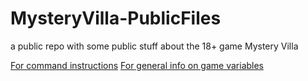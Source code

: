 # MysteryVilla-PublicFiles
a public repo with some public stuff about the 18+ game Mystery Villa

[For command instructions](Comands.md)
[For general info on game variables](GeneralInformation.md)